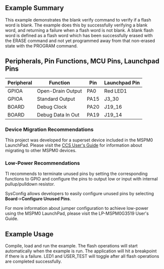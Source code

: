 ## Example Summary

This example demonstrates the blank verify command to verify if a flash word is blank. The example does this by successfully verifying a blank word, and returning a failure when a flash word is not blank. A blank flash word is defined as a flash word which has been successfully erased with the ERASE command and not yet programmed away from that non-erased state with the PROGRAM command.

## Peripherals, Pin Functions, MCU Pins, Launchpad Pins
| Peripheral | Function | Pin | Launchpad Pin |
| --- | --- | --- | --- |
| GPIOA | Open-Drain Output | PA0 | Red LED1 |
| GPIOA | Standard Output | PA15 | J3_30 |
| BOARD | Debug Clock | PA20 | J19_16 |
| BOARD | Debug Data In Out | PA19 | J19_14 |

### Device Migration Recommendations
This project was developed for a superset device included in the MSPM0 LaunchPad. Please
visit the [CCS User's Guide](https://software-dl.ti.com/msp430/esd/MSPM0-SDK/latest/docs/english/tools/ccs_ide_guide/doc_guide/doc_guide-srcs/ccs_ide_guide.html#sysconfig-project-migration)
for information about migrating to other MSPM0 devices.

### Low-Power Recommendations
TI recommends to terminate unused pins by setting the corresponding functions to
GPIO and configure the pins to output low or input with internal
pullup/pulldown resistor.

SysConfig allows developers to easily configure unused pins by selecting **Board**→**Configure Unused Pins**.

For more information about jumper configuration to achieve low-power using the
MSPM0 LaunchPad, please visit the LP-MSPM0G3519 User's Guide.

## Example Usage

Compile, load and run the example.
The flash operations will start automatically when the example is run.
The application will hit a breakpoint if there is a failure.
LED1 and USER_TEST will toggle after all flash operations are completed successfully.

